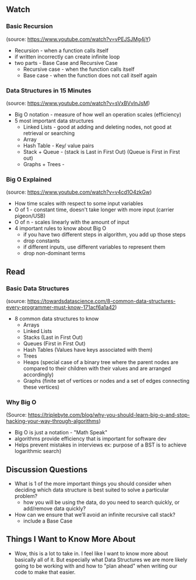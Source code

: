 ## Watch

### Basic Recursion

(source: <https://www.youtube.com/watch?v=vPEJSJMg4jY>)

- Recursion - when a function calls itself
- if written incorrectly can create infinite loop
- two parts - Base Case and Recursive Case
  - Recursive case - when the function calls itself
  - Base case - when the function does not call itself again

### Data Structures in 15 Minutes

(source: <https://www.youtube.com/watch?v=sVxBVvlnJsM>)

- Big O notation - measure of how well an operation scales (efficiency)
- 5 most important data structures
  - Linked Lists - good at adding and deleting nodes, not good at retrieval or searching
  - Array
  - Hash Table - Key/ value pairs
  - Stack + Queue - (stack is Last in First Out) (Queue is First in First out)
  - Graphs + Trees -

### Big O Explained

(source: <https://www.youtube.com/watch?v=v4cd1O4zkGw>)

- How time scales with respect to some input variables
- O of 1 - constant time, doesn't take longer with more input (carrier pigeon/USB)
- O of n - scales linearly with the amount of input
- 4 important rules to know about Big O
  - if you have two different steps in algorithm, you add up those steps
  - drop constants
  - if different inputs, use different variables to represent them
  - drop non-dominant terms

## Read

### Basic Data Structures

(source: <https://towardsdatascience.com/8-common-data-structures-every-programmer-must-know-171acf6a1a42>)

- 8 common data structures to know
  - Arrays
  - Linked Lists
  - Stacks (Last in First Out)
  - Queues (First in First Out)
  - Hash Tables (Values have keys associated with them)
  - Trees
  - Heaps (special case of a binary tree where the parent nodes are compared to their children with their values and are arranged accordingly)
  - Graphs (finite set of vertices or nodes and a set of edges connecting these vertices)

### Why Big O

(Source: <https://triplebyte.com/blog/why-you-should-learn-big-o-and-stop-hacking-your-way-through-algorithms>)

- Big O is just a notation - "Math Speak"
- algorithms provide efficiency that is important for software dev
- Helps prevent mistakes in interviews ex: purpose of a BST is to achieve logarithmic search)

## Discussion Questions

- What is 1 of the more important things you should consider when deciding which data structure is best suited to solve a particular problem?
  - how you will be using the data, do you need to search quickly, or add/remove data quickly?
- How can we ensure that we’ll avoid an infinite recursive call stack?
  - include a Base Case

## Things I Want to Know More About

- Wow, this is a lot to take in. I feel like I want to know more about basically all of it. But especially what Data Structures we are more likely going to be working with and how to "plan ahead" when writing our code to make that easier.
